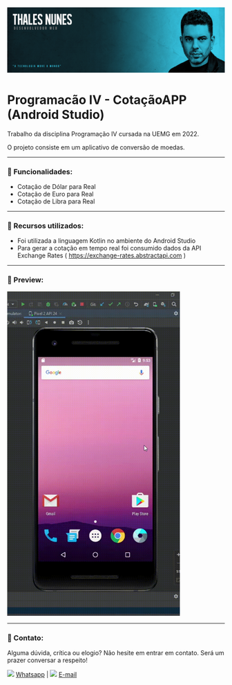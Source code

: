 # ![Header]( https://raw.githubusercontent.com/thalesonunes/thalesonunes/main/header.png )

# Programacão IV - CotaçãoAPP (Android Studio)

Trabalho da disciplina Programação IV cursada na UEMG em 2022.

O projeto consiste em um aplicativo de conversão de moedas.

------

### :rocket: Funcionalidades:

- Cotação de Dólar para Real
- Cotação de Euro para Real
- Cotação de Libra para Real

------

### :rocket: Recursos utilizados:

- Foi utilizada a linguagem Kotlin no ambiente do Android Studio
- Para gerar a cotação em tempo real foi consumido dados da API Exchange Rates ( https://exchange-rates.abstractapi.com )

------

### :rocket: Preview:

<img src="cotacao-final.gif" width="400" ></img>

------

###  :rocket: Contato:

Alguma dúvida, crítica ou elogio? Não hesite em entrar em contato. Será um prazer conversar a respeito!

<img src="https://thalesnunes.com.br/github/whatsapp.svg" width="30"> [Whatsapp](https://api.whatsapp.com/send?phone=5535997438652) | <img src="https://thalesnunes.com.br/github/email.svg" width="30"> [E-mail](mailto:thales.o.nunes@gmail.com)
